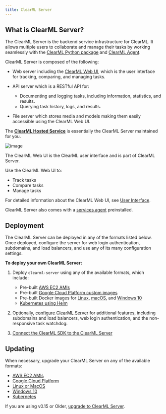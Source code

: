 ```yaml
---
title: ClearML Server
---
```


## What is ClearML Server? 
The ClearML Server is the backend service infrastructure for ClearML. It allows multiple users to collaborate and 
manage their tasks by working seamlessly with the [ClearML Python package](../clearml_sdk/clearml_sdk_setup.md) and [ClearML Agent](../clearml_agent.md). 

ClearML Server is composed of the following:
* Web server including the [ClearML Web UI](../webapp/webapp_overview.md), which is the user interface for tracking, comparing, and managing tasks.
* API server which is a RESTful API for:

    * Documenting and logging tasks, including information, statistics, and results.
    * Querying task history, logs, and results.

* File server which stores media and models making them easily accessible using the ClearML Web UI.

The [**ClearML Hosted Service**](https://app.clear.ml) is essentially the ClearML Server maintained for you.

![image](../img/ClearML_Server_Diagram.png)

The ClearML Web UI is the ClearML user interface and is part of ClearML Server.

Use the ClearML Web UI to:

* Track tasks
* Compare tasks
* Manage tasks

For detailed information about the ClearML Web UI, see [User Interface](../webapp/webapp_overview.md).

ClearML Server also comes with a [services agent](../clearml_agent/clearml_agent_services_mode.md) preinstalled.

## Deployment

The ClearML Server can be deployed in any of the formats listed below. Once deployed, configure the server for web login 
authentication, subdomains, and load balancers, and use any of its many configuration settings.

**To deploy your own ClearML Server:**

1. Deploy ``clearml-server`` using any of the available formats, which include:

    * Pre-built [AWS EC2 AMIs](clearml_server_aws_ec2_ami.md)
    * Pre-built [Google Cloud Platform custom images](clearml_server_gcp.md)
    * Pre-built Docker images for [Linux](clearml_server_linux_mac.md), [macOS](clearml_server_linux_mac.md), and 
      [Windows 10](clearml_server_win.md)
    * [Kubernetes using Helm](clearml_server_kubernetes_helm.md)

1. Optionally, [configure ClearML Server](clearml_server_config.md) for additional features, including subdomains and load balancers, 
   web login authentication, and the non-responsive task watchdog.

1. [Connect the ClearML SDK to the ClearML Server](../clearml_sdk/clearml_sdk_setup)

## Updating

When necessary, upgrade your ClearML Server on any of the available formats:
* [AWS EC2 AMIs](upgrade_server_aws_ec2_ami.md)
* [Google Cloud Platform](upgrade_server_gcp.md)
* [Linux or MacOS](upgrade_server_linux_mac.md)
* [Windows 10](upgrade_server_win.md)
* [Kubernetes](upgrade_server_kubernetes_helm.md)

If you are using v0.15 or Older, [upgrade to ClearML Server](clearml_server_es7_migration.md).